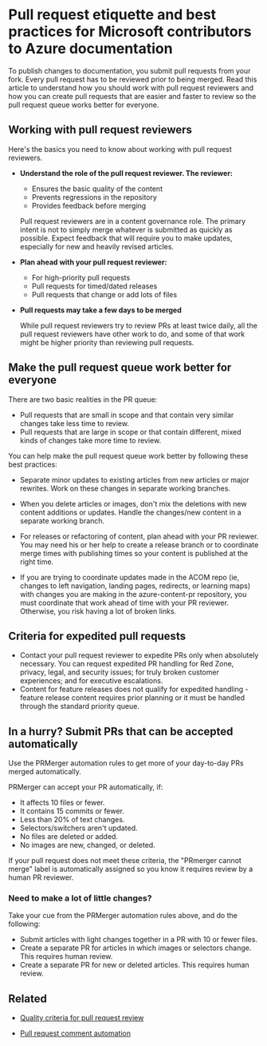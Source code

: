 # Pull request etiquette and best practices for Microsoft contributors to Azure documentation

To publish changes to documentation, you submit pull requests from your fork. Every pull request has to be reviewed prior to being merged. Read this article to understand how you should work with pull request reviewers and how you can create pull requests that are easier and faster to review so the pull request queue works better for everyone.

## Working with pull request reviewers

Here's the basics you need to know about working with pull request reviewers. 

- <b>Understand the role of the pull request reviewer. The reviewer:</b>
  - Ensures the basic quality of the content
  - Prevents regressions in the repository
  - Provides feedback before merging

  Pull request reviewers are in a content governance role. The primary intent is not to simply merge whatever is submitted as quickly as possible. Expect feedback that will require you to make updates, especially for new and heavily revised articles.

- <b>Plan ahead with your pull request reviewer:</b>
  - For high-priority pull requests
  - Pull requests for timed/dated releases
  - Pull requests that change or add lots of files

- <b>Pull requests may take a few days to be merged</b>

  While pull request reviewers try to review PRs at least twice daily, all the pull request reviewers have other work to do, and some of that work might be higher priority than reviewing pull requests. 


## Make the pull request queue work better for everyone

There are two basic realities in the PR queue:

- Pull requests that are small in scope and that contain very similar changes take less time to review. 
- Pull requests that are large in scope or that contain different, mixed kinds of changes take more time to review.

You can help make the pull request queue work better by following these best practices:

- Separate minor updates to existing articles from new articles or major rewrites. Work on these changes in separate working branches. 

- When you delete articles or images, don't mix the deletions with new content additions or updates. Handle the changes/new content in a separate working branch.

- For releases or refactoring of content, plan ahead with your PR reviewer. You may need his or her help to create a release branch or to coordinate merge times with publishing times so your content is published at the right time.

- If you are trying to coordinate updates made in the ACOM repo (ie, changes to left navigation, landing pages, redirects, or learning maps) with changes you are making in the azure-content-pr repository, you must coordinate that work ahead of time with your PR reviewer. Otherwise, you risk having a lot of broken links.

## Criteria for expedited pull requests

- Contact your pull request reviewer to expedite PRs only when absolutely necessary. You can request expedited PR handling for Red Zone, privacy, legal, and security issues; for truly broken customer experiences; and for executive escalations. 
- Content for feature releases does not qualify for expedited handling - feature release content requires prior planning or it must be handled through the standard priority queue.


## In a hurry? Submit PRs that can be accepted automatically

Use the PRMerger automation rules to get more of your day-to-day PRs merged automatically.

PRMerger can accept your PR automatically, if:
* It affects 10 files or fewer.
* It contains 15 commits or fewer.
* Less than 20% of text changes.
* Selectors/switchers aren't updated.
* No files are deleted or added.
* No images are new, changed, or deleted.

If your pull request does not meet these criteria, the "PRmerger cannot merge" label is automatically assigned so you know it requires review by a human PR reviewer.

### Need to make a lot of little changes?

Take your cue from the PRMerger automation rules above, and do the following:
* Submit articles with light changes together in a PR with 10 or fewer files.
* Create a separate PR for articles in which images or selectors change. This requires human review.
* Create a separate PR for new or deleted articles. This requires human review.

## Related

- [Quality criteria for pull request review](contributor-guide-pr-criteria.md)

- [Pull request comment automation](contributor-guide-pull-request-comments.md)

